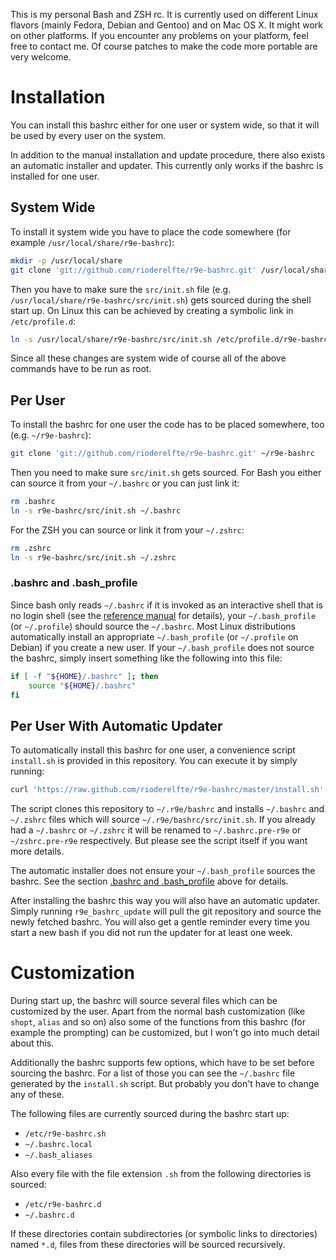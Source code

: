This is my personal Bash and ZSH rc. It is currently used on different Linux
flavors (mainly Fedora, Debian and Gentoo) and on Mac OS X. It might work on
other platforms. If you encounter any problems on your platform, feel free to
contact me. Of course patches to make the code more portable are very welcome.

# Installation

You can install this bashrc either for one user or system wide, so that it will
be used by every user on the system.

In addition to the manual installation and update procedure, there also exists
an automatic installer and updater. This currently only works if the bashrc is
installed for one user.

## System Wide

To install it system wide you have to place the code somewhere (for example
`/usr/local/share/r9e-bashrc`):

```sh
mkdir -p /usr/local/share
git clone 'git://github.com/rioderelfte/r9e-bashrc.git' /usr/local/share/r9e-bashrc
```

Then you have to make sure the `src/init.sh` file (e.g.
`/usr/local/share/r9e-bashrc/src/init.sh`) gets sourced during the shell start
up. On Linux this can be achieved by creating a symbolic link in
`/etc/profile.d`:

```sh
ln -s /usr/local/share/r9e-bashrc/src/init.sh /etc/profile.d/r9e-bashrc.sh
```

Since all these changes are system wide of course all of the above commands have
to be run as root.

## Per User

To install the bashrc for one user the code has to be placed somewhere, too
(e.g. `~/r9e-bashrc`):

```sh
git clone 'git://github.com/rioderelfte/r9e-bashrc.git' ~/r9e-bashrc
```

Then you need to make sure `src/init.sh` gets sourced. For Bash you either can
source it from your `~/.bashrc` or you can just link it:

```sh
rm .bashrc
ln -s r9e-bashrc/src/init.sh ~/.bashrc
```

For the ZSH you can source or link it from your `~/.zshrc`:

```sh
rm .zshrc
ln -s r9e-bashrc/src/init.sh ~/.zshrc
```

### .bashrc and .bash_profile

Since bash only reads `~/.bashrc` if it is invoked as an interactive shell that
is no login shell (see the
[reference manual](http://www.gnu.org/software/bash/manual/html_node/Bash-Startup-Files.html)
for details), your `~/.bash_profile` (or `~/.profile`) should source the
`~/.bashrc`. Most Linux distributions automatically install an appropriate
`~/.bash_profile` (or `~/.profile` on Debian) if you create a new user. If your
`~/.bash_profile` does not source the bashrc, simply insert something like the
following into this file:

```sh
if [ -f "${HOME}/.bashrc" ]; then
    source "${HOME}/.bashrc"
fi
```

## Per User With Automatic Updater

To automatically install this bashrc for one user, a convenience script
`install.sh` is provided in this repository. You can execute it by simply
running:

```sh
curl 'https://raw.github.com/rioderelfte/r9e-bashrc/master/install.sh' | sh
```

The script clones this repository to `~/.r9e/bashrc` and installs `~/.bashrc`
and `~/.zshrc` files which will source `~/.r9e/bashrc/src/init.sh`. If you
already had a `~/.bashrc` or `~/.zshrc` it will be renamed to
`~/.bashrc.pre-r9e` or `~/zshrc.pre-r9e` respectively. But please see the
script itself if you want more details.

The automatic installer does not ensure your `~/.bash_profile` sources the
bashrc. See the section [.bashrc and .bash_profile](#bashrc-and-bash_profile)
above for details.

After installing the bashrc this way you will also have an automatic
updater. Simply running `r9e_bashrc_update` will pull the git repository and
source the newly fetched bashrc. You will also get a gentle reminder every time
you start a new bash if you did not run the updater for at least one week.

# Customization

During start up, the bashrc will source several files which can be customized by
the user. Apart from the normal bash customization (like `shopt`, `alias` and so
on) also some of the functions from this bashrc (for example the prompting) can
be customized, but I won't go into much detail about this.

Additionally the bashrc supports few options, which have to be set before
sourcing the bashrc. For a list of those you can see the `~/.bashrc` file
generated by the `install.sh` script. But probably you don't have to change any
of these.

The following files are currently sourced during the bashrc start up:

* `/etc/r9e-bashrc.sh`
* `~/.bashrc.local`
* `~/.bash_aliases`

Also every file with the file extension `.sh` from the following directories is
sourced:

* `/etc/r9e-bashrc.d`
* `~/.bashrc.d`

If these directories contain subdirectories (or symbolic links to directories)
named `*.d`, files from these directories will be sourced recursively.
